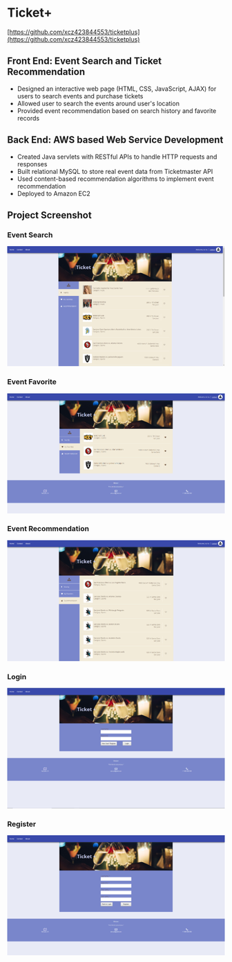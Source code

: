 # Ticket+

[https://github.com/xcz423844553/ticketplus](https://github.com/xcz423844553/ticketplus)

## Front End: Event Search and Ticket Recommendation
- Designed an interactive web page (HTML, CSS, JavaScript, AJAX) for users to search events and purchase tickets 
- Allowed user to search the events around user's location
- Provided event recommendation based on search history and favorite records

## Back End: AWS based Web Service Development
- Created Java servlets with RESTful APIs to handle HTTP requests and responses
- Built relational MySQL to store real event data from Ticketmaster API
- Used content-based recommendation algorithms to implement event recommendation
- Deployed to Amazon EC2

## Project Screenshot
### Event Search
![Event Search Screenshot](./Event_Search.PNG)

### Event Favorite
![Event Favorite Screenshot](./Event_Favorite.PNG)

### Event Recommendation
![Event Recommendation Screenshot](./Event_Recommendation.PNG)

### Login
![Loging Screenshot](./Login.PNG)

### Register
![Register Screenshot](./Register.PNG)
